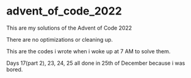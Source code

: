 # advent_of_code_2022

This are my solutions of the Advent of Code 2022


There are no optimizations or cleaning up.


This are the codes i wrote when i woke up at 7 AM to solve them.


Days 17(part 2), 23, 24, 25 all done in 25th of December because i was bored.
